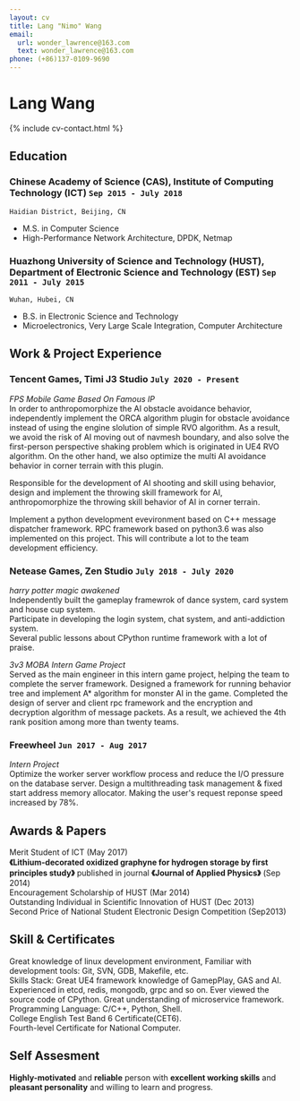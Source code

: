 ```yaml
---
layout: cv
title: Lang "Nimo" Wang
email:
  url: wonder_lawrence@163.com
  text: wonder_lawrence@163.com
phone: (+86)137-0109-9690
---
```


# Lang **Wang**

<!--
include contact information from the front matter
Supported arguments:
    - homepage: url, text
    - phone
    - email
-->

{% include cv-contact.html %}

## Education

### **Chinese Academy of Science (CAS), Institute of Computing Technology (ICT)** `Sep 2015 - July 2018`

```
Haidian District, Beijing, CN
```

- M.S. in Computer Science
- High-Performance Network Architecture, DPDK, Netmap

### **Huazhong University of Science and Technology (HUST), Department of Electronic Science and Technology (EST)** `Sep 2011 - July 2015`

```
Wuhan, Hubei, CN
```

- B.S. in Electronic Science and Technology
- Microelectronics, Very Large Scale Integration, Computer Architecture

## Work & Project Experience

### **Tencent Games, Timi J3 Studio** `July 2020 - Present`

_FPS Mobile Game Based On Famous IP_<br>
In order to anthropomorphize the AI obstacle avoidance behavior, independently implement the ORCA algorithm plugin for obstacle avoidance instead of using the engine slolution of simple RVO algorithm. As a result, we avoid the risk of AI moving out of navmesh boundary, and also solve the first-person perspective shaking problem which is originated in UE4 RVO algorithm. On the other hand, we also optimize the multi AI avoidance behavior in corner terrain with this plugin.<br>

Responsible for the development of AI shooting and skill using behavior, design and implement the throwing skill framework for AI, anthropomorphize the throwing skill behavior of AI in corner terrain.<br>

Implement a python development evevironment based on C++ message dispatcher framework. RPC framework based on python3.6 was also implemented on this project. This will contribute a lot to the team development efficiency.<br>

### **Netease Games, Zen Studio** `July 2018 - July 2020`

_harry potter magic awakened_<br>
Independently built the gameplay framewrok of dance system, card system and house cup system.<br>
Participate in developing the login system, chat system, and anti-addiction system.<br>
Several public lessons about CPython runtime framework with a lot of praise.<br>

_3v3 MOBA Intern Game Project_<br>
Served as the main engineer in this intern game project, helping the team to complete the server framework. Designed a framework for running behavior tree and implement A* algorithm for monster AI in the game. Completed the design of server and client rpc framework and the encryption and decryption algorithm of message packets. As a result, we achieved the 4th rank position among more than twenty teams.<br>

### **Freewheel** `Jun 2017 - Aug 2017`

_Intern Project_<br>
Optimize the worker server workflow process and reduce the I/O pressure on the database server. Design a multithreading task management & fixed start address memory allocator. Making the user's request reponse speed increased by 78%.<br>


## Awards & Papers

Merit Student of ICT    (May 2017)<br>
**《Lithium-decorated oxidized graphyne for hydrogen storage by first principles study》** published in journal **《Journal of Applied Physics》**     (Sep 2014)<br>
Encouragement Scholarship of HUST    (Mar 2014)<br>
Outstanding Individual in Scientific Innovation of HUST    (Dec 2013)<br>
Second Price of National Student Electronic Design Competition    (Sep2013)<br>


## Skill & Certificates

Great knowledge of linux development environment, Familiar with development tools: Git, SVN, GDB, Makefile, etc.<br>
Skills Stack: Great UE4 framework knowledge of GamepPlay, GAS and AI. Experienced in etcd, redis, mongodb, grpc and so on. Ever viewed the source code of CPython. Great understanding of microservice framework.<br>
Programming Language: C/C++, Python, Shell.<br>
College English Test Band 6 Certificate(CET6).<br>
Fourth-level Certificate for National Computer.<br>


## Self Assesment

**Highly-motivated** and **reliable** person with **excellent working skills** and **pleasant personality** and willing to learn and progress.

<!-- ### Footer

Last updated: May 2022 -->

